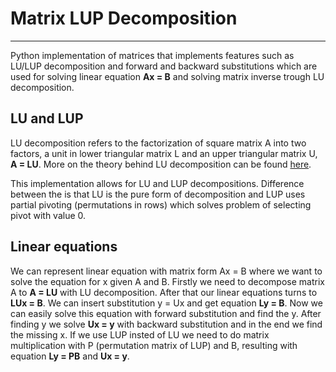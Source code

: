 # Matrix LUP Decomposition
---
Python implementation of matrices that implements features such as LU/LUP decomposition and 
forward and backward substitutions which are used for solving linear equation **Ax = B** 
and solving matrix inverse trough LU decomposition.

## LU and LUP

LU decomposition refers to the factorization of square matrix A into two factors, 
a unit in lower triangular matrix L and an upper triangular matrix U, **A = LU**.
More on the theory behind LU decomposition can be found [here](https://en.wikipedia.org/wiki/LU_decomposition).

This implementation allows for LU and LUP decompositions. Difference between the is that LU is the pure form of 
decomposition and LUP uses partial pivoting (permutations in rows) which solves problem of selecting pivot with value 0.


## Linear equations

We can represent linear equation with matrix form Ax = B where we want to solve the equation for x given A and B.
Firstly we need to decompose matrix A to **A = LU** with LU decomposition. After that our linear equations turns to 
**LUx = B**. We can insert substitution y = Ux and get equation **Ly = B**. Now we can easily solve this equation with 
forward substitution and find the y. After finding y we solve **Ux = y** with backward substitution and in the end we 
find the missing x. If we use LUP insted of LU we need to do matrix multiplication with 
P (permutation matrix of LUP) and B, resulting with equation **Ly = PB** and **Ux = y**.


